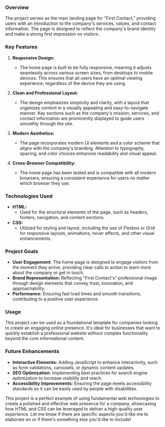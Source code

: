 

### Overview

The project serves as the main landing page for "First Contact," providing users with an introduction to the company's services, values, and contact information. The page is designed to reflect the company's brand identity and make a strong first impression on visitors.

### Key Features

1. **Responsive Design:** 
   - The home page is built to be fully responsive, meaning it adjusts seamlessly across various screen sizes, from desktops to mobile devices. This ensures that all users have an optimal viewing experience, regardless of the device they are using.

2. **Clean and Professional Layout:**
   - The design emphasizes simplicity and clarity, with a layout that organizes content in a visually appealing and easy-to-navigate manner. Key sections such as the company's mission, services, and contact information are prominently displayed to guide users smoothly through the site.

3. **Modern Aesthetics:**
   - The page incorporates modern UI elements and a color scheme that aligns with the company's branding. Attention to typography, spacing, and color choices enhances readability and visual appeal.

4. **Cross-Browser Compatibility:**
   - The home page has been tested and is compatible with all modern browsers, ensuring a consistent experience for users no matter which browser they use.

### Technologies Used

- **HTML:** 
  - Used for the structural elements of the page, such as headers, footers, navigation, and content sections.
- **CSS:** 
  - Utilized for styling and layout, including the use of Flexbox or Grid for responsive layouts, animations, hover effects, and other visual enhancements.

### Project Goals

- **User Engagement:** The home page is designed to engage visitors from the moment they arrive, providing clear calls to action to learn more about the company or get in touch.
- **Brand Representation:** Reflecting "First Contact's" professional image through design elements that convey trust, innovation, and approachability.
- **Performance:** Ensuring fast load times and smooth transitions, contributing to a positive user experience.

### Usage

This project can be used as a foundational template for companies looking to create an engaging online presence. It's ideal for businesses that want to quickly establish a professional website without complex functionality beyond the core informational content.

### Future Enhancements

- **Interactive Elements:** Adding JavaScript to enhance interactivity, such as form validations, carousels, or dynamic content updates.
- **SEO Optimization:** Implementing best practices for search engine optimization to increase visibility and reach.
- **Accessibility Improvements:** Ensuring the page meets accessibility standards so it can be easily used by people with disabilities.

This project is a perfect example of using fundamental web technologies to create a polished and effective web presence for a company, showcasing how HTML and CSS can be leveraged to deliver a high-quality user experience. Let me know if there are specific aspects you'd like me to elaborate on or if there's something else you'd like to include!
